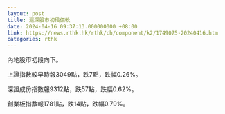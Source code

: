 ```yaml
---
layout: post
title: 滬深股市初段偏軟
date: 2024-04-16 09:37:13.000000000 +08:00
link: https://news.rthk.hk/rthk/ch/component/k2/1749075-20240416.htm
categories: rthk
---
```


內地股市初段向下。

上證指數較早時報3049點，跌7點，跌幅0.26%。

深證成份指數報9312點，跌57點，跌幅0.62%。

創業板指數報1781點，跌14點，跌幅0.79%。
